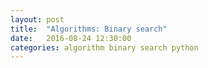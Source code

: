 ```yaml
---
layout: post
title:  "Algorithms: Binary search"
date:   2016-08-24 12:30:00
categories: algorithm binary search python
---
```

